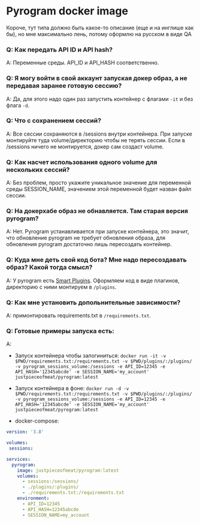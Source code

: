 # Pyrogram docker image

Короче, тут типа должно быть какое-то описание (еще и на инглише как бы), но мне максимально лень, потому оформлю на русском в виде QA

### Q: Как передать API ID и API hash?
A: Переменные среды. API_ID и API_HASH соответственно.

### Q: Я могу войти в свой аккаунт запуская докер образ, а не передавая заранее готовую сессию?
A: Да, для этого надо один раз запустить контейнер с флагами `-it` и без флага `-d`.

### Q: Что с сохранением сессий?
A: Все сессии сохраняются в /sessions внутри контейнера. При запуске монтируйте туда volume/директорию чтобы не терять сессии. Если в /sessions ничего не монтируется, докер сам создаст volume.

### Q: Как насчет использования одного volume для нескольких сессий?
A: Без проблем, просто укажите уникальное значение для переменной среды SESSION_NAME, значением этой переменной будет назван файл сессии.

### Q: На докерхабе образ не обнавляется. Там старая версия pyrogram?
A: Нет. Pyrogram устанавливается при запуске контейнера, это значит, что обновление pyrogram не требует обновления образа, для обновления pyrogram достаточно лишь пересоздать контейнер.

### Q: Куда мне деть свой код бота? Мне надо пересоздавать образ? Какой тогда смысл?
A: У pyrogram есть [Smart Plugins](https://docs.pyrogram.org/topics/smart-plugins). Оформляем код в виде плагинов, директорию с ними монтируем в `/plugins`.

### Q: Как мне установить допольнительные зависимости?
A: примонтировать requirements.txt в `/requirements.txt`.

### Q: Готовые примеры запуска есть:
A:

 - Запуск контейнера чтобы залогиниться: `docker run -it -v $PWD/requirements.txt:/requirements.txt -v $PWD/plugins/:/plugins/ -v pyrogram_sessions_volume:/sessions -e API_ID=12345 -e API_HASH='12345abcde' -e SESSION_NAME='my_account' justpieceofmeat/pyrogram:latest`

 - Запуск контейнера в фоне: `docker run -d -v $PWD/requirements.txt:/requirements.txt -v $PWD/plugins/:/plugins/ -v pyrogram_sessions_volume:/sessions -e API_ID=12345 -e API_HASH='12345abcde' -e SESSION_NAME='my_account' justpieceofmeat/pyrogram:latest`

 -  docker-compose:
 ```yaml
 version: '3.8'
 
 volumes:
  sessions:
 
 services:
   pyrogram:
     image: justpieceofmeat/pyrogram:latest
     volumes:
       - sessions:/sessions/
       - ./plugins/:plugins/
       - ./requirements.txt:/requirements.txt
     environment:
       - API_ID=12345
       - API_HASH=12345abcde
       - SESSION_NAME=my_account
 ```
